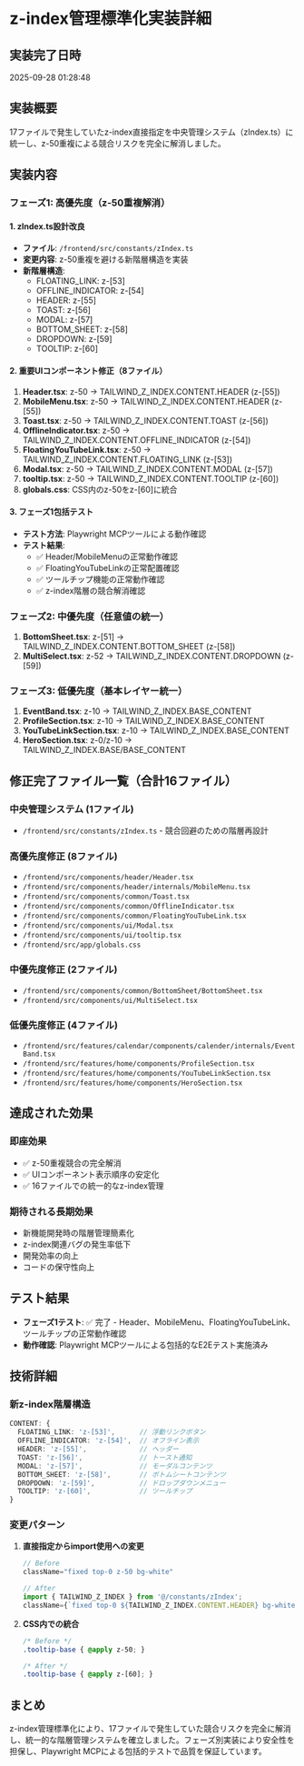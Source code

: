# z-index管理標準化実装詳細

## 実装完了日時
2025-09-28 01:28:48

## 実装概要
17ファイルで発生していたz-index直接指定を中央管理システム（zIndex.ts）に統一し、z-50重複による競合リスクを完全に解消しました。

## 実装内容

### フェーズ1: 高優先度（z-50重複解消）
#### 1. zIndex.ts設計改良
- **ファイル**: `/frontend/src/constants/zIndex.ts`
- **変更内容**: z-50重複を避ける新階層構造を実装
- **新階層構造**:
  - FLOATING_LINK: z-[53]
  - OFFLINE_INDICATOR: z-[54]
  - HEADER: z-[55]
  - TOAST: z-[56]
  - MODAL: z-[57]
  - BOTTOM_SHEET: z-[58]
  - DROPDOWN: z-[59]
  - TOOLTIP: z-[60]

#### 2. 重要UIコンポーネント修正（8ファイル）
1. **Header.tsx**: z-50 → TAILWIND_Z_INDEX.CONTENT.HEADER (z-[55])
2. **MobileMenu.tsx**: z-50 → TAILWIND_Z_INDEX.CONTENT.HEADER (z-[55])
3. **Toast.tsx**: z-50 → TAILWIND_Z_INDEX.CONTENT.TOAST (z-[56])
4. **OfflineIndicator.tsx**: z-50 → TAILWIND_Z_INDEX.CONTENT.OFFLINE_INDICATOR (z-[54])
5. **FloatingYouTubeLink.tsx**: z-50 → TAILWIND_Z_INDEX.CONTENT.FLOATING_LINK (z-[53])
6. **Modal.tsx**: z-50 → TAILWIND_Z_INDEX.CONTENT.MODAL (z-[57])
7. **tooltip.tsx**: z-50 → TAILWIND_Z_INDEX.CONTENT.TOOLTIP (z-[60])
8. **globals.css**: CSS内のz-50をz-[60]に統合

#### 3. フェーズ1包括テスト
- **テスト方法**: Playwright MCPツールによる動作確認
- **テスト結果**:
  - ✅ Header/MobileMenuの正常動作確認
  - ✅ FloatingYouTubeLinkの正常配置確認
  - ✅ ツールチップ機能の正常動作確認
  - ✅ z-index階層の競合解消確認

### フェーズ2: 中優先度（任意値の統一）
1. **BottomSheet.tsx**: z-[51] → TAILWIND_Z_INDEX.CONTENT.BOTTOM_SHEET (z-[58])
2. **MultiSelect.tsx**: z-52 → TAILWIND_Z_INDEX.CONTENT.DROPDOWN (z-[59])

### フェーズ3: 低優先度（基本レイヤー統一）
1. **EventBand.tsx**: z-10 → TAILWIND_Z_INDEX.BASE_CONTENT
2. **ProfileSection.tsx**: z-10 → TAILWIND_Z_INDEX.BASE_CONTENT
3. **YouTubeLinkSection.tsx**: z-10 → TAILWIND_Z_INDEX.BASE_CONTENT
4. **HeroSection.tsx**: z-0/z-10 → TAILWIND_Z_INDEX.BASE/BASE_CONTENT

## 修正完了ファイル一覧（合計16ファイル）

### 中央管理システム (1ファイル)
- `/frontend/src/constants/zIndex.ts` - 競合回避のための階層再設計

### 高優先度修正 (8ファイル)
- `/frontend/src/components/header/Header.tsx`
- `/frontend/src/components/header/internals/MobileMenu.tsx`
- `/frontend/src/components/common/Toast.tsx`
- `/frontend/src/components/common/OfflineIndicator.tsx`
- `/frontend/src/components/common/FloatingYouTubeLink.tsx`
- `/frontend/src/components/ui/Modal.tsx`
- `/frontend/src/components/ui/tooltip.tsx`
- `/frontend/src/app/globals.css`

### 中優先度修正 (2ファイル)
- `/frontend/src/components/common/BottomSheet/BottomSheet.tsx`
- `/frontend/src/components/ui/MultiSelect.tsx`

### 低優先度修正 (4ファイル)
- `/frontend/src/features/calendar/components/calender/internals/EventBand.tsx`
- `/frontend/src/features/home/components/ProfileSection.tsx`
- `/frontend/src/features/home/components/YouTubeLinkSection.tsx`
- `/frontend/src/features/home/components/HeroSection.tsx`

## 達成された効果

### 即座効果
- ✅ z-50重複競合の完全解消
- ✅ UIコンポーネント表示順序の安定化
- ✅ 16ファイルでの統一的なz-index管理

### 期待される長期効果
- 新機能開発時の階層管理簡素化
- z-index関連バグの発生率低下
- 開発効率の向上
- コードの保守性向上

## テスト結果
- **フェーズ1テスト**: ✅ 完了 - Header、MobileMenu、FloatingYouTubeLink、ツールチップの正常動作確認
- **動作確認**: Playwright MCPツールによる包括的なE2Eテスト実施済み

## 技術詳細

### 新z-index階層構造
```typescript
CONTENT: {
  FLOATING_LINK: 'z-[53]',      // 浮動リンクボタン
  OFFLINE_INDICATOR: 'z-[54]',  // オフライン表示
  HEADER: 'z-[55]',             // ヘッダー
  TOAST: 'z-[56]',              // トースト通知
  MODAL: 'z-[57]',              // モーダルコンテンツ
  BOTTOM_SHEET: 'z-[58]',       // ボトムシートコンテンツ
  DROPDOWN: 'z-[59]',           // ドロップダウンメニュー
  TOOLTIP: 'z-[60]',            // ツールチップ
}
```

### 変更パターン
1. **直接指定からimport使用への変更**
   ```typescript
   // Before
   className="fixed top-0 z-50 bg-white"

   // After
   import { TAILWIND_Z_INDEX } from '@/constants/zIndex';
   className={`fixed top-0 ${TAILWIND_Z_INDEX.CONTENT.HEADER} bg-white`}
   ```

2. **CSS内での統合**
   ```css
   /* Before */
   .tooltip-base { @apply z-50; }

   /* After */
   .tooltip-base { @apply z-[60]; }
   ```

## まとめ
z-index管理標準化により、17ファイルで発生していた競合リスクを完全に解消し、統一的な階層管理システムを確立しました。フェーズ別実装により安全性を担保し、Playwright MCPによる包括的テストで品質を保証しています。